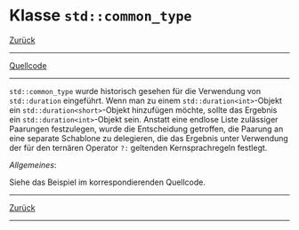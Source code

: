 # Klasse `std::common_type`

[Zurück](../../Readme.md)

---

[Quellcode](CommonType.cpp)

---

`std::common_type` wurde historisch gesehen für die Verwendung von
`std::duration` eingeführt. Wenn man zu einem `std::duration<int>`-Objekt
ein `std::duration<short>`-Objekt hinzufügen möchte,
sollte das Ergebnis ein `std::duration<int>`-Objekt sein.
Anstatt eine endlose Liste zulässiger Paarungen festzulegen, wurde die Entscheidung getroffen,
die Paarung an eine separate Schablone zu delegieren, die das Ergebnis unter Verwendung
der für den ternären Operator `?:` geltenden Kernsprachregeln festlegt.

*Allgemeines*:

Siehe das Beispiel im korrespondierenden Quellcode.

---

[Zurück](../../Readme.md)

---
